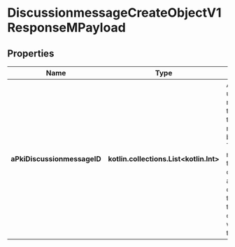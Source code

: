 
# DiscussionmessageCreateObjectV1ResponseMPayload

## Properties
| Name | Type | Description | Notes |
| ------------ | ------------- | ------------- | ------------- |
| **aPkiDiscussionmessageID** | **kotlin.collections.List&lt;kotlin.Int&gt;** | An array of unique IDs representing the object that were requested to be created.  They are returned in the same order as the array containing the objects to be created that was sent in the request. |  |



